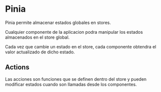 # Pinia

Pinia permite almacenar estados globales en stores.

Cualquier componente de la aplicacion podra manipular los estados almacenados en el store global.

Cada vez que cambie un estado en el store, cada componente obtendra el valor actualizado de dicho estado.

## Actions

Las acciones son funciones que se definen dentro del store y pueden modificar estados cuando son llamadas desde los componentes.